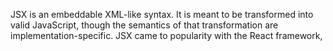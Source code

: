JSX is an embeddable XML-like syntax.
It is meant to be transformed into valid JavaScript, though the semantics of that transformation are implementation-specific. 
JSX came to popularity with the React framework, 